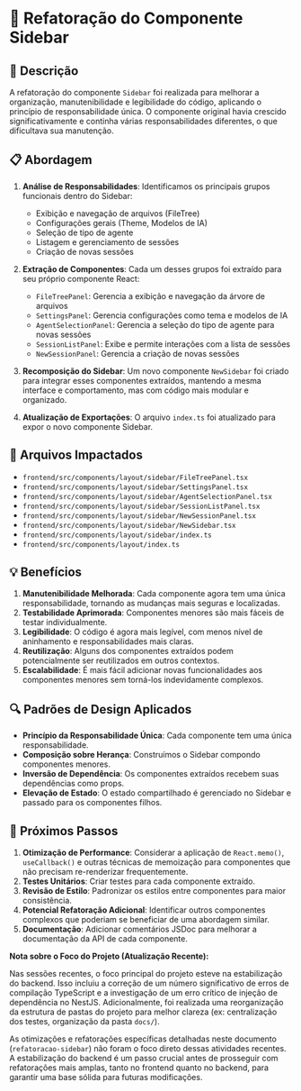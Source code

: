 # 🔨 Refatoração do Componente Sidebar

## 📝 Descrição

A refatoração do componente `Sidebar` foi realizada para melhorar a organização, manutenibilidade e legibilidade do código, aplicando o princípio de responsabilidade única. O componente original havia crescido significativamente e continha várias responsabilidades diferentes, o que dificultava sua manutenção.

## 📋 Abordagem

1. **Análise de Responsabilidades**: Identificamos os principais grupos funcionais dentro do Sidebar:
   - Exibição e navegação de arquivos (FileTree)
   - Configurações gerais (Theme, Modelos de IA)
   - Seleção de tipo de agente
   - Listagem e gerenciamento de sessões
   - Criação de novas sessões

2. **Extração de Componentes**: Cada um desses grupos foi extraído para seu próprio componente React:
   - `FileTreePanel`: Gerencia a exibição e navegação da árvore de arquivos
   - `SettingsPanel`: Gerencia configurações como tema e modelos de IA
   - `AgentSelectionPanel`: Gerencia a seleção do tipo de agente para novas sessões
   - `SessionListPanel`: Exibe e permite interações com a lista de sessões
   - `NewSessionPanel`: Gerencia a criação de novas sessões

3. **Recomposição do Sidebar**: Um novo componente `NewSidebar` foi criado para integrar esses componentes extraídos, mantendo a mesma interface e comportamento, mas com código mais modular e organizado.

4. **Atualização de Exportações**: O arquivo `index.ts` foi atualizado para expor o novo componente Sidebar.

## 📂 Arquivos Impactados

- `frontend/src/components/layout/sidebar/FileTreePanel.tsx`
- `frontend/src/components/layout/sidebar/SettingsPanel.tsx`
- `frontend/src/components/layout/sidebar/AgentSelectionPanel.tsx`
- `frontend/src/components/layout/sidebar/SessionListPanel.tsx`
- `frontend/src/components/layout/sidebar/NewSessionPanel.tsx`
- `frontend/src/components/layout/sidebar/NewSidebar.tsx`
- `frontend/src/components/layout/sidebar/index.ts`
- `frontend/src/components/layout/index.ts`

## 💡 Benefícios

1. **Manutenibilidade Melhorada**: Cada componente agora tem uma única responsabilidade, tornando as mudanças mais seguras e localizadas.
2. **Testabilidade Aprimorada**: Componentes menores são mais fáceis de testar individualmente.
3. **Legibilidade**: O código é agora mais legível, com menos nível de aninhamento e responsabilidades mais claras.
4. **Reutilização**: Alguns dos componentes extraídos podem potencialmente ser reutilizados em outros contextos.
5. **Escalabilidade**: É mais fácil adicionar novas funcionalidades aos componentes menores sem torná-los indevidamente complexos.

## 🔍 Padrões de Design Aplicados

- **Princípio da Responsabilidade Única**: Cada componente tem uma única responsabilidade.
- **Composição sobre Herança**: Construímos o Sidebar compondo componentes menores.
- **Inversão de Dependência**: Os componentes extraídos recebem suas dependências como props.
- **Elevação de Estado**: O estado compartilhado é gerenciado no Sidebar e passado para os componentes filhos.

## 🚀 Próximos Passos

1. **Otimização de Performance**: Considerar a aplicação de `React.memo()`, `useCallback()` e outras técnicas de memoização para componentes que não precisam re-renderizar frequentemente.
2. **Testes Unitários**: Criar testes para cada componente extraído.
3. **Revisão de Estilo**: Padronizar os estilos entre componentes para maior consistência.
4. **Potencial Refatoração Adicional**: Identificar outros componentes complexos que poderiam se beneficiar de uma abordagem similar.
5. **Documentação**: Adicionar comentários JSDoc para melhorar a documentação da API de cada componente.

**Nota sobre o Foco do Projeto (Atualização Recente):**

Nas sessões recentes, o foco principal do projeto esteve na estabilização do backend. Isso incluiu a correção de um número significativo de erros de compilação TypeScript e a investigação de um erro crítico de injeção de dependência no NestJS. Adicionalmente, foi realizada uma reorganização da estrutura de pastas do projeto para melhor clareza (ex: centralização dos testes, organização da pasta `docs/`).

As otimizações e refatorações específicas detalhadas neste documento (`refatoracao-sidebar`) não foram o foco direto dessas atividades recentes. A estabilização do backend é um passo crucial antes de prosseguir com refatorações mais amplas, tanto no frontend quanto no backend, para garantir uma base sólida para futuras modificações. 